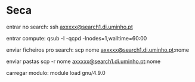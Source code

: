 # Seca

entrar no search:
ssh axxxxx@search1.di.uminho.pt 

entrar compute:
qsub -I -qcpd -lnodes=1,walltime=60:00


enviar ficheiros pro search: scp nome axxxxx@search1.di.uminho.pt:nome

enviar pastas 
scp -r nome axxxxx@search1.di.uminho.pt:nome

carregar modulo:
module load gnu/4.9.0
